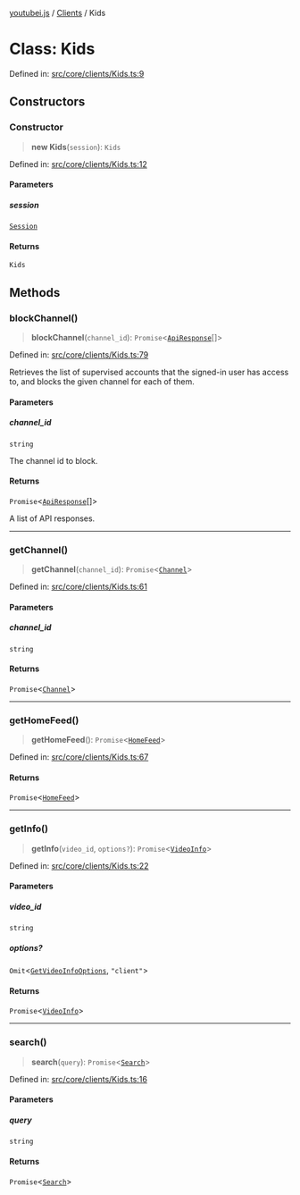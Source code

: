 [youtubei.js](../../../../README.md) / [Clients](../README.md) / Kids

# Class: Kids

Defined in: [src/core/clients/Kids.ts:9](https://github.com/LuanRT/YouTube.js/blob/0733f60b57877f6b8b87dfd5cc6195b5085f5c09/src/core/clients/Kids.ts#L9)

## Constructors

### Constructor

> **new Kids**(`session`): `Kids`

Defined in: [src/core/clients/Kids.ts:12](https://github.com/LuanRT/YouTube.js/blob/0733f60b57877f6b8b87dfd5cc6195b5085f5c09/src/core/clients/Kids.ts#L12)

#### Parameters

##### session

[`Session`](../../../../classes/Session.md)

#### Returns

`Kids`

## Methods

### blockChannel()

> **blockChannel**(`channel_id`): `Promise`\<[`ApiResponse`](../../../../interfaces/ApiResponse.md)[]\>

Defined in: [src/core/clients/Kids.ts:79](https://github.com/LuanRT/YouTube.js/blob/0733f60b57877f6b8b87dfd5cc6195b5085f5c09/src/core/clients/Kids.ts#L79)

Retrieves the list of supervised accounts that the signed-in user has
access to, and blocks the given channel for each of them.

#### Parameters

##### channel\_id

`string`

The channel id to block.

#### Returns

`Promise`\<[`ApiResponse`](../../../../interfaces/ApiResponse.md)[]\>

A list of API responses.

***

### getChannel()

> **getChannel**(`channel_id`): `Promise`\<[`Channel`](../../YTKids/classes/Channel.md)\>

Defined in: [src/core/clients/Kids.ts:61](https://github.com/LuanRT/YouTube.js/blob/0733f60b57877f6b8b87dfd5cc6195b5085f5c09/src/core/clients/Kids.ts#L61)

#### Parameters

##### channel\_id

`string`

#### Returns

`Promise`\<[`Channel`](../../YTKids/classes/Channel.md)\>

***

### getHomeFeed()

> **getHomeFeed**(): `Promise`\<[`HomeFeed`](../../YTKids/classes/HomeFeed.md)\>

Defined in: [src/core/clients/Kids.ts:67](https://github.com/LuanRT/YouTube.js/blob/0733f60b57877f6b8b87dfd5cc6195b5085f5c09/src/core/clients/Kids.ts#L67)

#### Returns

`Promise`\<[`HomeFeed`](../../YTKids/classes/HomeFeed.md)\>

***

### getInfo()

> **getInfo**(`video_id`, `options?`): `Promise`\<[`VideoInfo`](../../YTKids/classes/VideoInfo.md)\>

Defined in: [src/core/clients/Kids.ts:22](https://github.com/LuanRT/YouTube.js/blob/0733f60b57877f6b8b87dfd5cc6195b5085f5c09/src/core/clients/Kids.ts#L22)

#### Parameters

##### video\_id

`string`

##### options?

`Omit`\<[`GetVideoInfoOptions`](../../Types/interfaces/GetVideoInfoOptions.md), `"client"`\>

#### Returns

`Promise`\<[`VideoInfo`](../../YTKids/classes/VideoInfo.md)\>

***

### search()

> **search**(`query`): `Promise`\<[`Search`](../../YTKids/classes/Search.md)\>

Defined in: [src/core/clients/Kids.ts:16](https://github.com/LuanRT/YouTube.js/blob/0733f60b57877f6b8b87dfd5cc6195b5085f5c09/src/core/clients/Kids.ts#L16)

#### Parameters

##### query

`string`

#### Returns

`Promise`\<[`Search`](../../YTKids/classes/Search.md)\>
